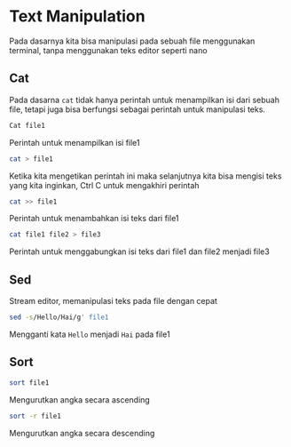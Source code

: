 # Text Manipulation
Pada dasarnya kita bisa manipulasi pada sebuah file menggunakan terminal, tanpa menggunakan teks editor seperti nano

## Cat
Pada dasarna `cat` tidak hanya perintah untuk menampilkan isi dari sebuah file, tetapi juga bisa berfungsi sebagai perintah untuk manipulasi teks.
```bash
Cat file1
```
Perintah untuk menampilkan isi file1

```bash
cat > file1
```
Ketika kita mengetikan perintah ini maka selanjutnya kita bisa mengisi teks yang kita inginkan, Ctrl C untuk mengakhiri perintah

```bash
cat >> file1
```
Perintah untuk menambahkan isi teks dari file1

```bash
cat file1 file2 > file3
```
Perintah untuk menggabungkan isi teks dari file1 dan file2 menjadi file3

## Sed
Stream editor, memanipulasi teks pada file dengan cepat
```bash
sed -s/Hello/Hai/g' file1
```
Mengganti kata `Hello` menjadi `Hai` pada file1

## Sort
```bash
sort file1
```
Mengurutkan angka secara ascending

```bash
sort -r file1
```
Mengurutkan angka secara descending

